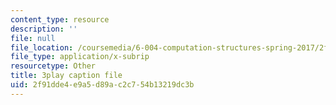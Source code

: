 ```yaml
---
content_type: resource
description: ''
file: null
file_location: /coursemedia/6-004-computation-structures-spring-2017/2f91dde4e9a5d89ac2c754b13219dc3b_muLn57VrGAA.srt
file_type: application/x-subrip
resourcetype: Other
title: 3play caption file
uid: 2f91dde4-e9a5-d89a-c2c7-54b13219dc3b
---
```

